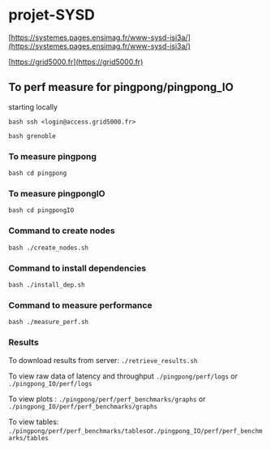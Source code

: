 # projet-SYSD

[https://systemes.pages.ensimag.fr/www-sysd-isi3a/](https://systemes.pages.ensimag.fr/www-sysd-isi3a/)

[https://grid5000.fr](https://grid5000.fr)

## To perf measure for pingpong/pingpong_IO

starting locally

`bash ssh <login@access.grid5000.fr>`

`bash grenoble`

### To measure pingpong

`bash cd pingpong`

### To measure pingpongIO

`bash cd pingpongIO`

### Command to create nodes

`bash ./create_nodes.sh`

### Command to install dependencies

`bash ./install_dep.sh`

### Command to measure performance

`bash ./measure_perf.sh`

### Results

To download results from server: `./retrieve_results.sh`

To view raw data of latency and throughput `./pingpong/perf/logs` or `./pingpong_IO/perf/logs`

To view plots : `./pingpong/perf/perf_benchmarks/graphs` or `./pingpong_IO/perf/perf_benchmarks/graphs`

To view tables: `./pingpong/perf/perf_benchmarks/tables`or`./pingpong_IO/perf/perf_benchmarks/tables`
